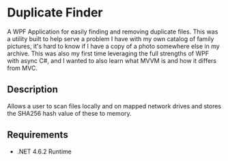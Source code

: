# Duplicate Finder #
A WPF Application for easily finding and removing duplicate files. This was a utility built to help serve a problem I have with my own catalog of family pictures, it's hard to know if I have a copy of a photo somewhere else in my archive.
This was also my first time leveraging the full strengths of WPF with async C#, and I wanted to also learn what MVVM is and how it differs from MVC.

## Description ##
Allows a user to scan files locally and on mapped network drives and stores the SHA256 hash value of these to memory.

## Requirements ##
 * .NET 4.6.2 Runtime
